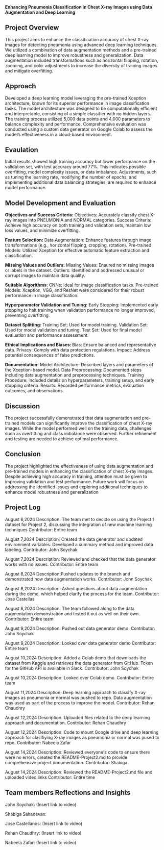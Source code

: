 **Enhancing Pneumonia Classification in Chest X-ray Images using Data Augmentation and Deep Learning**

**Project Overview**
---
This project aims to enhance the classification accuracy of chest X-ray images for detecting pneumonia using advanced deep learning techniques. We utilized a combination of data augmentation methods and a pre-trained deep learning model to improve robustness and generalization. Data augmentation included transformations such as horizontal flipping, rotation, zooming, and color adjustments to increase the diversity of training images and mitigate overfitting.

**Approach**
--
Developed a deep learning model leveraging the pre-trained Xception architecture, known for its superior performance in image classification tasks. The model architecture was designed to be computationally efficient and interpretable, consisting of a simple classifier with no hidden layers. The training process utilized 5,000 data points and 4,000 parameters to balance complexity and performance. Comprehensive evaluation was conducted using a custom data generator on Google Colab to assess the model’s effectiveness in a cloud-based environment.

**Evaulation**
--
Initial results showed high training accuracy but lower performance on the validation set, with test accuracy around 77%. This indicates possible overfitting, model complexity issues, or data imbalance. Adjustments, such as tuning the learning rate, modifying the number of epochs, and implementing additional data balancing strategies, are required to enhance model performance.

**Model Development and Evaluation**
--
**Objectives and Success Criteria:**
Objectives: Accurately classify chest X-ray images into PNEUMONIA and NORMAL categories.
Success Criteria: Achieve high accuracy on both training and validation sets, maintain low loss values, and minimize overfitting.

**Feature Selection:**
Data Augmentation: Enhance features through image transformations (e.g., horizontal flipping, cropping, rotation).
Pre-trained Models: Utilized Xception for effective automatic feature extraction and classification.

**Missing Values and Outliers:**
Missing Values: Ensured no missing images or labels in the dataset.
Outliers: Identified and addressed unusual or corrupt images to maintain data quality.

**Suitable Algorithms:**
CNNs: Ideal for image classification tasks.
Pre-trained Models: Xception, VGG, and ResNet were considered for their robust performance in image classification.

**Hyperparameter Validation and Tuning:**
Early Stopping: Implemented early stopping to halt training when validation performance no longer improved, preventing overfitting.

**Dataset Splitting:**
Training Set: Used for model training.
Validation Set: Used for model validation and tuning.
Test Set: Used for final model evaluation and performance assessment.

**Ethical Implications and Biases:**
Bias: Ensure balanced and representative data.
Privacy: Comply with data protection regulations.
Impact: Address potential consequences of false predictions.

**Documentation:**
Model Architecture: Described layers and parameters of the Xception-based model.
Data Preprocessing: Documented steps including data augmentation and preprocessing techniques.
Training Procedure: Included details on hyperparameters, training setup, and early stopping criteria.
Results: Recorded performance metrics, evaluation outcomes, and observations.

**Discussion**
---
The project successfully demonstrated that data augmentation and pre-trained models can significantly improve the classification of chest X-ray images. While the model performed well on the training data, challenges such as overfitting and class imbalance were observed. Further refinement and testing are needed to achieve optimal performance.


**Conclusion**
---
The project highlighted the effectiveness of using data augmentation and pre-trained models in enhancing the classification of chest X-ray images. Despite achieving high accuracy in training, attention must be given to improving validation and test performance. Future work will focus on addressing the identified issues and exploring additional techniques to enhance model robustness and generalization

**Project Log**
---
August 6,2024 
Description: The team met to decide on using the Project 1 dataset for Project 2, discussing the integration of new machine learning techniques 
Contributor: Entire team  

August 7,2024 
Description: Created the data generator and updated environment variables. Developed a summary method and improved data labeling.
Contributor: John Soychak

August 7,2024
Description: Reviewed and checked that the data generator works with no issues.
Contributor: Entire team

August 8,2024
Description:Pushed updates to the branch and demonstrated how data augmentation works.
Contributor: John Soychak

August 8,2024 
Description: Asked questions about data augmentation during the demo, which helped clarify the process for the team.
Contributor: Jose Castellas 

August 8,2024 
Description: The team followed along to the data augmentation demonstration and tested it out as well on their own. 
Contributor: Entire team 

August 9,2024 
Description: Pushed out data generator demo.
Contributor: John Soychak

August 9,2024 
Description: Looked over data generator demo 
Contributor: Entire team 

August 10,2024 
Description: Added a Colab demo that downloads the dataset from Kaggle and retrieves the data generator from GitHub. Token for the GitHub API is available in Slack.
Contributor: John Soychak

August 10,2024 
Description: Looked over Colab demo. 
Contributor: Entire team 

August 11,2024 
Description: Deep learning approach to classify X-ray images as pneumonia or normal was pushed to repo. Data augmentation was used as part of the process to improve the model.
Contributor: Rehan Chaudhry 

August 12,2024
Description: Uploaded files related to the deep learning approach and documentation.
Contributor: Rehan Chaudhry 

August 12,2024 
Description: Code to mount Google drive and deep learning approach for clasifiying X-ray images as pneumonia or normal was pused to repo. 
Contributor: Nabeela Zafar 

August 14,2024 
Description: Reviewed everyone's code to ensure there were no errors, created the README-Project2.md to provide comprehensive project documentation.
Contributor: Shabiga 

August 14,2024 
Description: Reviewed the README-Project2.md file and uploaded video links 
Contributor: Entire time 


**Team members Reflections and Insights**
---
John Soychak: (Insert link to video) 

Shabiga Sahadevan: 

Jose Castellanos: (Insert link to video) 

Rehan Chaudhry:  (Insert link to video) 

Nabeela Zafar: (Insert link to video) 
